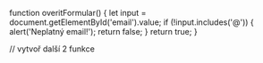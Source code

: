 function overitFormular() {
    let input = document.getElementById('email').value;
    if (!input.includes('@')) {
        alert('Neplatný email!');
        return false;
    }
    return true;
}

// vytvoř další 2 funkce
